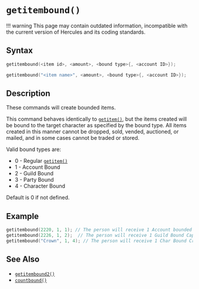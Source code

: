 # `getitembound()`

!!! warning
	This page may contain outdated information, incompatible with the current version of Hercules and its coding standards.

## Syntax

```c
getitembound(<item id>, <amount>, <bound type>{, <account ID>});
```

```c
getitembound("<item name>", <amount>, <bound type>{, <account ID>});
```

## Description

These commands will create bounded items.

This command behaves identically to [`getitem()`](getitem.md), but the items created will be
bound to the target character as specified by the bound type. All items created
in this manner cannot be dropped, sold, vended, auctioned, or mailed, and in
some cases cannot be traded or stored.

Valid bound types are:

- 0 - Regular [`getitem()`](getitem.md)
- 1 - Account Bound
- 2 - Guild Bound
- 3 - Party Bound
- 4 - Character Bound

Default is 0 if not defined.

## Example

```c
getitembound(2220, 1, 1); // The person will receive 1 Account bounded Hat that can store in storage.
getitembound(2226, 1, 2);  // The person will receive 1 Guild Bound Cap that can share and store in Guild Storage.
getitembound("Crown", 1, 4); // The person will receive 1 Char Bound Crown that cannot store sell or drop.
```

## See Also

- [`getitembound2()`](getitembound2.md)
- [`countbound()`](countbound.md)
